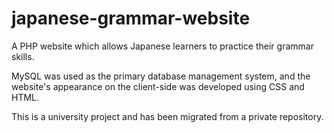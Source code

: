 # japanese-grammar-website
A PHP website which allows Japanese learners to practice their grammar skills.

MySQL was used as the primary database management system, and the website's appearance on the client-side was developed using CSS and HTML.

This is a university project and has been migrated from a private repository.

